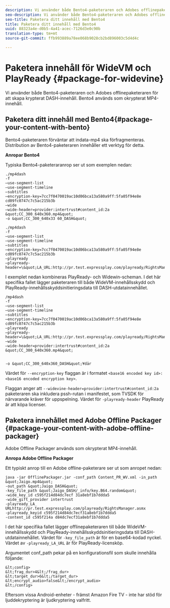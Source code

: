 ```yaml
---
description: Vi använder både Bento4-paketeraren och Adobes offlinepaketeraren för att skapa krypterat DASH-innehåll. Bento4 används som okrypterat MP4-innehåll.
seo-description: Vi använder både Bento4-paketeraren och Adobes offlinepaketeraren för att skapa krypterat DASH-innehåll. Bento4 används som okrypterat MP4-innehåll.
seo-title: Paketera ditt innehåll med Bento4
title: Paketera ditt innehåll med Bento4
uuid: 88323a4e-d0b5-4a41-acec-7126d3e0c90b
translation-type: tm+mt
source-git-commit: ffb993889a78ee068b9028cb2bd896003c5d4d4c

---
```



# Paketera innehåll för WideVM och PlayReady {#package-for-widevine}

Vi använder både Bento4-paketeraren och Adobes offlinepaketeraren för att skapa krypterat DASH-innehåll. Bento4 används som okrypterat MP4-innehåll.

## Paketera ditt innehåll med Bento4{#package-your-content-with-bento}

Bento4-paketeraren förväntar att indata-mp4 ska förfragmenteras. Distribution av Bento4-paketeraren innehåller ett verktyg för detta.

**Anropar Bento4**

Typiska Bento4-paketeraranrop ser ut som exemplen nedan:

    ./mp4dash
    -f
    —use-segment-list
    —use-segment-timeline
    —subtitles
    —encryption-key=7cc7f0470019ac10d06bca13a580a9ff:5fa05f94e8e cd09fc0747c7c5ac215b3b
    —wide
    —wide-header=provider:intertrust#content_id:2a &quot;CC_300_640x360.mp4&quot;
    -o &quot;CC_300_640x33 60_DASH&quot;
>
    ./mp4dash
    -f
    —use-segment-list
    —use-segment-timeline
    —subtitles
    —encryption-key=7cc7f0470019ac10d06bca13a580a9ff:5fa05f94e8e cd09fc0747c7c5ac215b3b
    —playready
    —playready-header=\&quot;LA_URL:http://pr.test.expressplay.com/playready/RightsManager.asmx\&quot;

I exemplet nedan kombineras PlayReady- och Widewin-scheman. I det här specifika fallet lägger paketeraren till både WideVM-innehållsskydd och PlayReady-innehållsskyddsinitieringsdata till DASH-utdatainnehållet.

    /mp4dash
    -f
    —use-segment-list
    —use-segment-timeline
    —subtitles
    —encryption-key=7cc7f0470019ac10d06bca13a580a9ff:5fa05f94e8e cd09fc0747c7c5ac215b3b
    —playready
    —playready-header=\&quot;LA_URL:http://pr.test.expressplay.com/playready/RightsManager.asmx\&quot;
    —wide
    —wide-header=provider:intertrust#content_id:2a &quot;CC_300_640x360.mp4&quot;
    
    
    -o &quot;CC_300_640x360_DASH&quot;¥där

Värdet för `--encryption-key` flaggan är i formatet `<base16 encoded key id>:<base16 encoded encryption key>`.

Flaggan anger att `--widevine-header=provider:intertrust#content_id:2a` paketeraren ska inkludera pssh-rutan i manifestet, som TVSDK för närvarande kräver för uppspelning.
Värdet för `-playready-header` PlayReady är att köpa licenser.

## Paketera innehållet med Adobe Offline Packager {#package-your-content-with-adobe-offline-packager}

Adobe Offline Packager används som okrypterat MP4-innehåll.

**Anropa Adobe Offline Packager**

Ett typiskt anrop till en Adobe offline-paketerare ser ut som anropet nedan:

    java -jar OfflinePackager.jar -conf_path Content_PR_WV.xml -in_path &quot;Jaigo.mp4&quot;
    -out_path &quot;Jaigo_DASH&quot;
    -key_file_path &quot;Jaigo_DASH/_info/key.B64.random&quot;
    -wide_key_id c595f214d84dc7ecf 31a8ebf1b7ddda5
    -wide_gift_provider intertrust
    -playready_LA_
    URLhttp://pr.test.expressplay.com/playready/RightsManager.asmx
    -playready_keyid c595f214d84dc7ecf31a8ebf1b7ddda5
    -content_id c595f214a d84dc7ecf31a8ebf1b7ddda5

I det här specifika fallet lägger offlinepaketeraren till både WideVM-innehållsskydd och PlayReady-innehållsskyddsinitieringsdata till DASH-utdatainnehållet. Värdet för `-key_file_path` är för en base64-kodad nyckel. Värdet av `-playready_LA_URL` är för PlayReady-licensköp.

Argumentet conf_path pekar på en konfigurationsfil som skulle innehålla följande:

    &lt;config>
    &lt;frag_dur>4&lt;/frag_dur>
    &lt;target_dur>6&lt;/target_dur>
    &lt;encrypt_audio>false&lt;/encrypt_audio>
    &lt;/config>

Eftersom vissa Android-enheter - främst Amazon Fire TV - inte har stöd för ljuddekryptering är ljudkryptering valfritt.